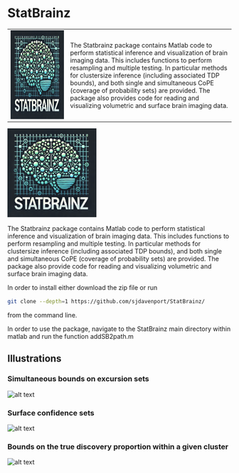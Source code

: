 # StatBrainz
<table>
  <tr>
    <td>
      <img src="https://github.com/sjdavenport/StatBrainz/blob/main/BrainImages/Other/logo.png" alt="Logo" width="1300" height="200">
    </td>
    <td>
      <p>
      The Statbrainz package contains Matlab code to perform statistical inference and visualization of brain imaging data. 
      This includes functions to perform resampling and multiple testing. In particular methods for clustersize inference 
      (including associated TDP bounds), and both single and simultaneous CoPE (coverage of probability sets) are provided. 
      The package also provides code for reading and visualizing volumetric and surface brain imaging data.
      </p>
    </td>
  </tr>
</table>


<img src="https://github.com/sjdavenport/StatBrainz/blob/main/BrainImages/Other/logo.png" alt="Logo" width="200" height="200">

The Statbrainz package contains Matlab code to perform statistical inference and visualization of brain imaging data. 
This includes functions to perform resampling and multiple testing. In particular methods for clustersize inference 
(including associated TDP bounds), and both single and simultaneous CoPE (coverage of probability sets) are provided. 
The package also provide code for reading and visualizing volumetric and surface brain imaging data.

In order to install either download the zip file or run
```bash
git clone --depth=1 https://github.com/sjdavenport/StatBrainz/ 
```
from the command line.

In order to use the package, navigate to the StatBrainz main directory within matlab
and run the function addSB2path.m

## Illustrations
### Simultaneous bounds on excursion sets
![alt text](https://github.com/sjdavenport/StatBrainz/blob/main/BrainImages/Other/clustersizevsCIs2.png)

### Surface confidence sets
![alt text](https://github.com/sjdavenport/StatBrainz/blob/main/BrainImages/Other/surface_crs.png)

### Bounds on the true discovery proportion within a given cluster
![alt text](https://github.com/sjdavenport/StatBrainz/blob/main/BrainImages/Other/ctdp.png)
